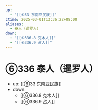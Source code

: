 ```yaml
---
up:
  - "[[⑥33 东南亚民族]]"
ctime: 2025-03-01T13:36:22+08:00
aliases:
  - 泰人（暹罗人）
down:
  - "[[⑥336.8 克木人]]"
  - "[[⑥336.9 占人]]"
---
```


# ⑥336 泰人（暹罗人）

- up: [[⑥33 东南亚民族]]
- down:	
	- [[⑥336.8 克木人]]
	- [[⑥336.9 占人]]
	
